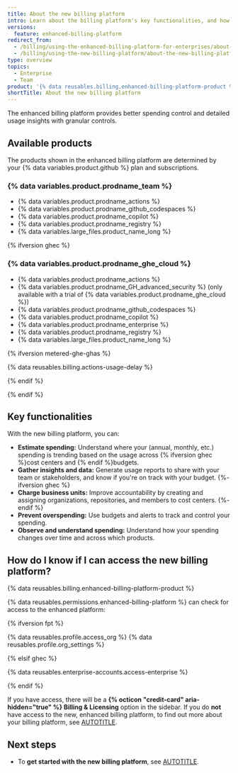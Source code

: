 ```yaml
---
title: About the new billing platform
intro: Learn about the billing platform's key functionalities, and how it can help you manage your spending more effectively.
versions:
  feature: enhanced-billing-platform
redirect_from:
  - /billing/using-the-enhanced-billing-platform-for-enterprises/about-the-enhanced-billing-platform-for-enterprises
  - /billing/using-the-new-billing-platform/about-the-new-billing-platform-for-enterprises
type: overview
topics:
  - Enterprise
  - Team
product: '{% data reusables.billing.enhanced-billing-platform-product %}'
shortTitle: About the new billing platform
---
```


The enhanced billing platform provides better spending control and detailed usage insights with granular controls.

## Available products

The products shown in the enhanced billing platform are determined by your {% data variables.product.github %} plan and subscriptions.

### {% data variables.product.prodname_team %}

* {% data variables.product.prodname_actions %}
* {% data variables.product.prodname_github_codespaces %}
* {% data variables.product.prodname_copilot %}
* {% data variables.product.prodname_registry %}
* {% data variables.large_files.product_name_long %}

{% ifversion ghec %}

### {% data variables.product.prodname_ghe_cloud %}

* {% data variables.product.prodname_actions %}
* {% data variables.product.prodname_GH_advanced_security %} (only available with a trial of {% data variables.product.prodname_ghe_cloud %})
* {% data variables.product.prodname_github_codespaces %}
* {% data variables.product.prodname_copilot %}
* {% data variables.product.prodname_enterprise %}
* {% data variables.product.prodname_registry %}
* {% data variables.large_files.product_name_long %}

{% ifversion metered-ghe-ghas %}

{% data reusables.billing.actions-usage-delay %}

{% endif %}

{% endif %}

## Key functionalities

With the new billing platform, you can:

* **Estimate spending:** Understand where your (annual, monthly, etc.) spending is trending based on the usage across {% ifversion ghec %}cost centers and {% endif %}budgets.
* **Gather insights and data:** Generate usage reports to share with your team or stakeholders, and know if you're on track with your budget.
{%- ifversion ghec %}
* **Charge business units:** Improve accountability by creating and assigning organizations, repositories, and members to cost centers.
{%- endif %}
* **Prevent overspending:** Use budgets and alerts to track and control your spending.
* **Observe and understand spending:** Understand how your spending changes over time and across which products.

## How do I know if I can access the new billing platform?

{% data reusables.billing.enhanced-billing-platform-product %}

{% data reusables.permissions.enhanced-billing-platform %} can check for access to the enhanced platform:

{% ifversion fpt %}

{% data reusables.profile.access_org %}
{% data reusables.profile.org_settings %}

{% elsif ghec %}

{% data reusables.enterprise-accounts.access-enterprise %}

{% endif %}

If you have access, there will be a **{% octicon "credit-card" aria-hidden="true" %} Billing & Licensing** option in the sidebar. If you do **not** have access to the new, enhanced billing platform, to find out more about your billing platform, see [AUTOTITLE](/billing/using-the-billing-platform/about-billing-on-github).

## Next steps

* To **get started with the new billing platform**, see [AUTOTITLE](/billing/using-the-new-billing-platform/getting-started-with-the-new-billing-platform).
